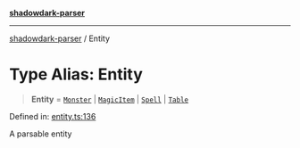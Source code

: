 [**shadowdark-parser**](../README.md)

***

[shadowdark-parser](../globals.md) / Entity

# Type Alias: Entity

> **Entity** = [`Monster`](Monster.md) \| [`MagicItem`](MagicItem.md) \| [`Spell`](Spell.md) \| [`Table`](Table.md)

Defined in: [entity.ts:136](https://github.com/ashleytowner/shadowdark-parser/blob/1a2d078d1d27fe26e21d0272c202629e52b4f006/src/entity.ts#L136)

A parsable entity
